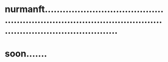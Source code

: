 # nurmanft...................................................................................................................................
# soon.......
